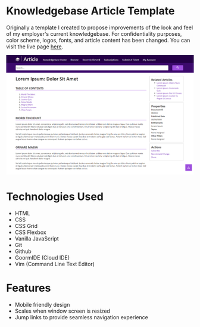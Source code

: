 # Knowledgebase Article Template

Originally a template I created to propose improvements of the look and feel of my employer's current knowledgebase. For confidentiality purposes, color scheme, logos, fonts, and article content has been changed. You can visit the live page [here](https://deniselupe.github.io/kb-article-template/).

![Preview](https://github.com/deniselupe/kb-article-template/blob/main/images/kb-article-preview.png)

# Technologies Used
* HTML
* CSS
* CSS Grid
* CSS Flexbox
* Vanilla JavaScript
* Git
* Github
* GoormIDE (Cloud IDE)
* Vim (Command Line Text Editor)

# Features
* Mobile friendly design
* Scales when window screen is resized
* Jump links to provide seamless navigation experience
